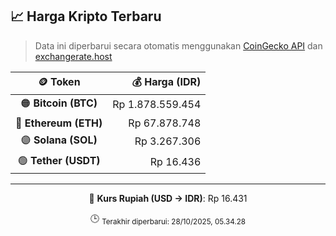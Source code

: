 

<!-- HARGA_KRIPTO -->
## 📈 Harga Kripto Terbaru

> Data ini diperbarui secara otomatis menggunakan [CoinGecko API](https://www.coingecko.com/) dan [exchangerate.host](https://exchangerate.host/)

<div align="center">

| 🪙 Token | 💰 Harga (IDR) |
|:------:|---------------:|
| 🟠 **Bitcoin (BTC)**   | Rp 1.878.559.454 |
| 🔵 **Ethereum (ETH)**  | Rp 67.878.748 |
| 🟣 **Solana (SOL)**    | Rp 3.267.306 |
| 🟢 **Tether (USDT)**   | Rp 16.436 |

---

💱 **Kurs Rupiah (USD → IDR)**: Rp 16.431

🕒 <sub>Terakhir diperbarui: 28/10/2025, 05.34.28</sub>

</div>
<!-- /HARGA_KRIPTO -->